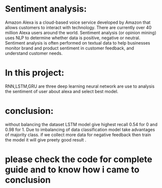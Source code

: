 # Sentiment analysis:
Amazon Alexa is a cloud-based voice service developed by Amazon that allows customers to interact with technology.
There are currently over 40 million Alexa users around the world.
Sentiment analysis (or opinion mining) uses NLP to determine whether data is positive, negative or neutral. 
Sentiment analysis is often performed on textual data to help businesses monitor brand and product sentiment in customer feedback, and understand customer needs.

# In this project:
RNN,LSTM,GRU are three deep learning neural network are use to analysis the sentiment of user about alexa and select best model.

# conclusion:
without balancing the dataset LSTM model give highest recall 0.54 for 0 and 0.98 for 1.
Due to imbalancing of data classification model take advantages of majority class.
if we collect more data for negative feedback then train the model it will give preety good result .

# please check the code for complete guide and to know how i came to conclusion
